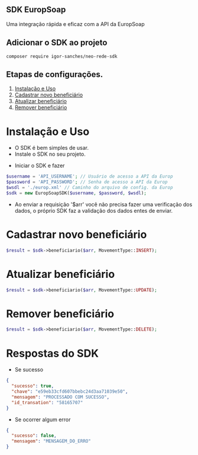## SDK EuropSoap

Uma integração rápida e eficaz com a API da EuropSoap

## Adicionar o SDK ao projeto
```
composer require igor-sanches/neo-rede-sdk
```

## Etapas de configurações.

1. [Instalação e Uso](#instalação-e-uso)
2. [Cadastrar novo beneficiário](#cadastrar-novo-beneficiário)
2. [Atualizar beneficiário](#atualizar-beneficiário)
2. [Remover beneficiário](#remover-beneficiário)

# Instalação e Uso
- O SDK é bem simples de usar.
- Instale o SDK no seu projeto.

* Iniciar o SDK e fazer
```php
$username = 'API_USERNAME'; // Usuário de acesso a API da Europ
$password = 'API_PASSWORD'; // Senha de acesso a API da Europ
$wsdl = './europ.xml' // Caminho do arquivo de config. da Europ
$sdk = new EuropSoapSDK($username, $password, $wsdl);
```

* Ao enviar a requisição '$arr' você não precisa fazer uma verificação dos dados, o próprio SDK faz a validação dos dados entes de enviar.

# Cadastrar novo beneficiário
```php
$result = $sdk->beneficiario($arr, MovementType::INSERT);
```

# Atualizar beneficiário
```php
$result = $sdk->beneficiario($arr, MovementType::UPDATE);
```

# Remover beneficiário
```php
$result = $sdk->beneficiario($arr, MovementType::DELETE);
```

# Respostas do SDK
- Se sucesso
```json
{
  "sucesso": true,
  "chave": "e59eb33cfd607bbebc24d3aa71039e50",
  "mensagem": "PROCESSADO COM SUCESSO",
  "id_transation": "58165707"
}
```
- Se ocorrer algum error
```json
{
  "sucesso": false, 
  "mensagem": "MENSAGEM_DO_ERRO" 
}
```